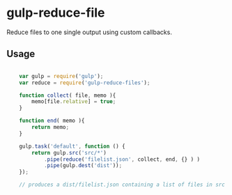 gulp-reduce-file
================

Reduce files to one single output using custom callbacks.


## Usage

```javascript

    var gulp = require('gulp');
    var reduce = require('gulp-reduce-files');

    function collect( file, memo ){
        memo[file.relative] = true;
    }

    function end( memo ){
        return memo;
    }

    gulp.task('default', function () {
        return gulp.src('src/*')
            .pipe(reduce('filelist.json', collect, end, {} ) )
            .pipe(gulp.dest('dist'));
    });

    // produces a dist/filelist.json containing a list of files in src

```

